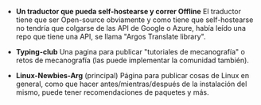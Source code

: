 - **Un traductor que pueda self-hostearse y correr Offline**
El traductor tiene que ser Open-source obviamente y como tiene que self-hostearse no tendría que colgarse de las API de Google o Azure, había leído una repo que tiene una API, se llama "Argos Translate library".



- **Typing-club**
Una pagina para publicar "tutoriales de mecanografía" o retos de mecanografía (las puede implementar la comunidad también).



- **Linux-Newbies-Arg** (principal)
Página para publicar cosas de Linux en general, como que hacer antes/mientras/después de la instalación del mismo, puede tener recomendaciones de paquetes y más.





